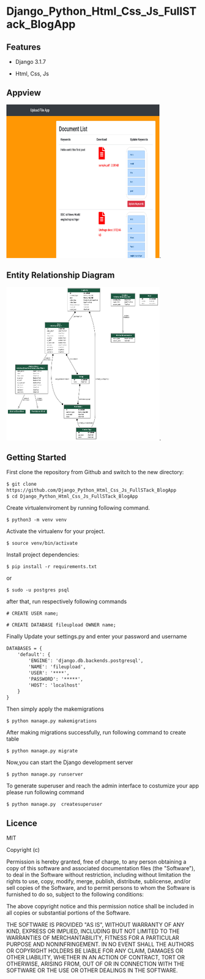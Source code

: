 # Django_Python_Html_Css_Js_FullSTack_BlogApp

## Features

- Django 3.1.7

- Html, Css, Js

## Appview

<img src="https://github.com/sahin88/Django-_Dropping_Word_App/blob/main/desktop_view.jpeg"  width="400px" height="400px">.

## Entity Relationship Diagram

<img src="https://github.com/sahin88/Django-_Dropping_Word_App/blob/main/er_diagram.png" width="400px" height="400px">.

## Getting Started

First clone the repository from Github and switch to the new directory:

```
$ git clone https://github.com/Django_Python_Html_Css_Js_FullSTack_BlogApp
$ cd Django_Python_Html_Css_Js_FullSTack_BlogApp

```

Create virtualenviroment by running following command.

```
$ python3 -m venv venv

```

Activate the virtualenv for your project.

```
$ source venv/bin/activate

```

Install project dependencies:

```
$ pip install -r requirements.txt

```

or

```
$ sudo -u postgres psql

```

after that, run respectively following commands

```
# CREATE USER name;
```

```
# CREATE DATABASE fileupload OWNER name;
```

Finally Update your settings.py and enter your password and username

```
DATABASES = {
    'default': {
        'ENGINE': 'django.db.backends.postgresql',
        'NAME': 'fileupload',
        'USER': '****',
        'PASSWORD': '*****',
        'HOST': 'localhost'
    }
}

```

Then simply apply the makemigrations

```
$ python manage.py makemigrations

```

After making migrations successfully, run following command to create table

```
$ python manage.py migrate

```

Now,you can start the Django development server

```
$ python manage.py runserver

```

To generate superuser and reach the admin interface to costumize your app please run following command

```
$ python manage.py  createsuperuser

```

## Licence

MIT

Copyright (c)

Permission is hereby granted, free of charge, to any person obtaining a copy of this software and associated documentation files (the "Software"),
to deal in the Software without restriction, including without limitation the rights to use, copy, modify, merge, publish, distribute, sublicense, and/or sell copies of the Software, and to permit persons to whom the Software is furnished to do so, subject to the following conditions:

The above copyright notice and this permission notice shall be included in all copies or substantial portions of the Software.

THE SOFTWARE IS PROVIDED "AS IS", WITHOUT WARRANTY OF ANY KIND, EXPRESS OR IMPLIED, INCLUDING BUT NOT LIMITED TO THE WARRANTIES OF MERCHANTABILITY,
FITNESS FOR A PARTICULAR PURPOSE AND NONINFRINGEMENT. IN NO EVENT SHALL THE AUTHORS OR COPYRIGHT HOLDERS BE LIABLE FOR ANY CLAIM, DAMAGES OR OTHER LIABILITY, WHETHER IN AN ACTION OF CONTRACT,
TORT OR OTHERWISE, ARISING FROM, OUT OF OR IN CONNECTION WITH THE SOFTWARE OR THE USE OR OTHER DEALINGS IN THE SOFTWARE.
